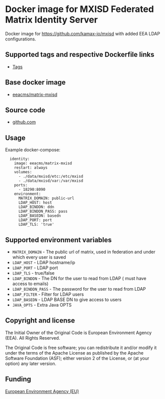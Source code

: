 # Docker image for MXISD  Federated Matrix Identity Server

Docker image for https://github.com/kamax-io/mxisd with added EEA LDAP configurations.


## Supported tags and respective Dockerfile links

 - [Tags](https://hub.docker.com/r/eeacms/matrix-mxisd/tags/)


## Base docker image

 - [eeacms/matrix-mxisd](https://hub.docker.com/r/eeacms/matrix-mxisd/)


## Source code

 - [github.com](http://github.com/eea/eea.docker.matrix.mxisd)


## Usage

Example docker-compose:

```
  identity:
    image: eeacms/matrix-mxisd
    restart: always
    volumes:
      - ./data/mxisd/etc:/etc/mxisd
      - ./data/mxisd/var:/var/mxisd
    ports:
      - 18290:8090
    environment:
      MATRIX_DOMAIN: public-url
      LDAP_HOST: host
      LDAP_BINDDN: ddn
      LDAP_BINDDN_PASS: pass
      LDAP_BASEDN: basedn
      LDAP_PORT: port
      LDAP_TLS: 'true'
```


## Supported environment variables

* `MATRIX_DOMAIN` - The public url of matrix, used in federation and under which every user is saved
* `LDAP_HOST` - LDAP  hostname/ip
* `LDAP_PORT` - LDAP port
* `LDAP_TLS` - true/false
* `LDAP_BINDDN` - The DN for the user to read from LDAP ( must have access to emails)
* `LDAP_BINDDN_PASS` - The password for the user to read from LDAP
* `LDAP_FILTER` - Filter for LDAP users
* `LDAP_BASEDN` - LDAP BASE DN to give access to users
* `JAVA_OPTS` - Extra Java OPTS


## Copyright and license

The Initial Owner of the Original Code is European Environment Agency (EEA).
All Rights Reserved.

The Original Code is free software; you can redistribute it and/or modify
it under the terms of the Apache License as published by the Apache Software Foundation (ASF);
either version 2 of the License, or (at your option) any later version.

## Funding

[European Environment Agency (EU)](http://eea.europa.eu)
